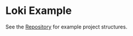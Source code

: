 # Loki Example

See the [Repository](https://github.com/cybertronbaka/loki) for example project structures.
